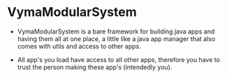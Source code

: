 # VymaModularSystem
* VymaModularSystem is a bare framework for building java apps and having them all at one place, a little like a java app manager that also comes with utils and access to other apps.

* All app's you load have access to all other apps, therefore you have to trust the person making these app's (intendedly you).
